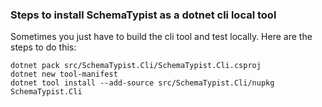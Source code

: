 ### Steps to install SchemaTypist as a dotnet cli local tool

Sometimes you just have to build the cli tool and test locally.  Here are the steps to do this:

``` commandline
dotnet pack src/SchemaTypist.Cli/SchemaTypist.Cli.csproj
dotnet new tool-manifest
dotnet tool install --add-source src/SchemaTypist.Cli/nupkg SchemaTypist.Cli
```
